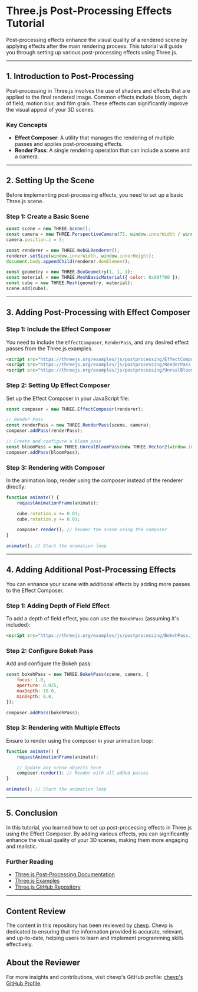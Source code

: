 
# Three.js Post-Processing Effects Tutorial

Post-processing effects enhance the visual quality of a rendered scene by applying effects after the main rendering process. This tutorial will guide you through setting up various post-processing effects using Three.js.

---

## 1. Introduction to Post-Processing

Post-processing in Three.js involves the use of shaders and effects that are applied to the final rendered image. Common effects include bloom, depth of field, motion blur, and film grain. These effects can significantly improve the visual appeal of your 3D scenes.

### Key Concepts

- **Effect Composer**: A utility that manages the rendering of multiple passes and applies post-processing effects.
- **Render Pass**: A single rendering operation that can include a scene and a camera.

---

## 2. Setting Up the Scene

Before implementing post-processing effects, you need to set up a basic Three.js scene.

### Step 1: Create a Basic Scene

```javascript
const scene = new THREE.Scene();
const camera = new THREE.PerspectiveCamera(75, window.innerWidth / window.innerHeight, 0.1, 1000);
camera.position.z = 5;

const renderer = new THREE.WebGLRenderer();
renderer.setSize(window.innerWidth, window.innerHeight);
document.body.appendChild(renderer.domElement);

const geometry = new THREE.BoxGeometry(1, 1, 1);
const material = new THREE.MeshBasicMaterial({ color: 0x00ff00 });
const cube = new THREE.Mesh(geometry, material);
scene.add(cube);
```

---

## 3. Adding Post-Processing with Effect Composer

### Step 1: Include the Effect Composer

You need to include the `EffectComposer`, `RenderPass`, and any desired effect passes from the Three.js examples.

```html
<script src="https://threejs.org/examples/js/postprocessing/EffectComposer.js"></script>
<script src="https://threejs.org/examples/js/postprocessing/RenderPass.js"></script>
<script src="https://threejs.org/examples/js/postprocessing/UnrealBloomPass.js"></script>
```

### Step 2: Setting Up Effect Composer

Set up the Effect Composer in your JavaScript file:

```javascript
const composer = new THREE.EffectComposer(renderer);

// Render Pass
const renderPass = new THREE.RenderPass(scene, camera);
composer.addPass(renderPass);

// Create and configure a bloom pass
const bloomPass = new THREE.UnrealBloomPass(new THREE.Vector2(window.innerWidth, window.innerHeight), 1.5, 0.4, 0.85);
composer.addPass(bloomPass);
```

### Step 3: Rendering with Composer

In the animation loop, render using the composer instead of the renderer directly:

```javascript
function animate() {
    requestAnimationFrame(animate);

    cube.rotation.x += 0.01;
    cube.rotation.y += 0.01;

    composer.render(); // Render the scene using the composer
}

animate(); // Start the animation loop
```

---

## 4. Adding Additional Post-Processing Effects

You can enhance your scene with additional effects by adding more passes to the Effect Composer.

### Step 1: Adding Depth of Field Effect

To add a depth of field effect, you can use the `BokehPass` (assuming it's included):

```html
<script src="https://threejs.org/examples/js/postprocessing/BokehPass.js"></script>
```

### Step 2: Configure Bokeh Pass

Add and configure the Bokeh pass:

```javascript
const bokehPass = new THREE.BokehPass(scene, camera, {
    focus: 1.0,
    aperture: 0.025,
    maxDepth: 10.0,
    minDepth: 0.0,
});

composer.addPass(bokehPass);
```

### Step 3: Rendering with Multiple Effects

Ensure to render using the composer in your animation loop:

```javascript
function animate() {
    requestAnimationFrame(animate);

    // Update any scene objects here
    composer.render(); // Render with all added passes
}

animate(); // Start the animation loop
```

---

## 5. Conclusion

In this tutorial, you learned how to set up post-processing effects in Three.js using the Effect Composer. By adding various effects, you can significantly enhance the visual quality of your 3D scenes, making them more engaging and realistic.

### Further Reading

- [Three.js Post-Processing Documentation](https://threejs.org/examples/#webgl_postprocessing)
- [Three.js Examples](https://threejs.org/examples/)
- [Three.js GitHub Repository](https://github.com/mrdoob/three.js)

---

## Content Review

The content in this repository has been reviewed by [chevp](https://github.com/chevp). Chevp is dedicated to ensuring that the information provided is accurate, relevant, and up-to-date, helping users to learn and implement programming skills effectively.

## About the Reviewer

For more insights and contributions, visit chevp's GitHub profile: [chevp's GitHub Profile](https://github.com/chevp).
